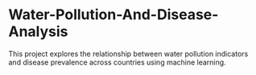 # Water-Pollution-And-Disease-Analysis
This project explores the relationship between water pollution indicators and disease prevalence across countries using machine learning. 
